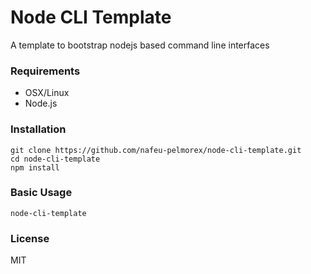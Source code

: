 # Node CLI Template

A template to bootstrap nodejs based command line interfaces

### Requirements

- OSX/Linux
- Node.js

### Installation

```
git clone https://github.com/nafeu-pelmorex/node-cli-template.git
cd node-cli-template
npm install
```

### Basic Usage

```
node-cli-template
```

### License

MIT